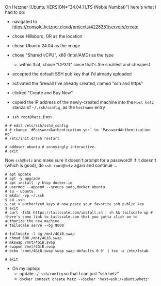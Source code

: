 On Hetzner (Ubuntu VERSION="24.04.1 LTS (Noble Numbat)") here's what I had to do:

- navigated to <https://console.hetzner.cloud/projects/4228251/servers/create>
- chose Hillsboro, OR as the location
- chose Ubuntu 24.04 as the image
- chose "Shared vCPU", x86 (Intel/AMD) as the type
  - within that, chose "CPX11" since that's the smallest and cheapest
- accepted the default SSH pub key that I'd already uploaded
- activated the firewall I've already created, named "ssh and https"
- clicked "Create and Buy Now"
- copied the IP address of the newly-created machine into the `Host hetz` stanza of `~/.ssh/config`, as the `hostname` entry

- `ssh root@hetz`, then

```shell
# # edit /etc/ssh/sshd_config
# # change `#PasswordAuthentication yes` to `PasswordAuthentication no`
# /etc/init.d/ssh restart

# adduser ubuntu # annoyingly interactive.
# exit
```

Now `ssh@hetz` and make sure it doesn't prompt for a password!!
If it doesn't (which is good), do `ssh root@hetz` again and continue ...

```shell
# apt update
# apt -y upgrade
# apt install -y htop docker.io
# usermod --append --groups sudo,docker ubuntu
# su - ubuntu
$ mkdir -vp ~/.ssh
$ cd .ssh
$ cat > authorized_keys # now paste your favorite ssh public key
$ exit
# curl -fsSL https://tailscale.com/install.sh | sh && tailscale up # there's some link to tailscale.com that you gotta click on to authorize the new machine
# tailscale serve --bg 9000

# fallocate -l 4g /mnt/4GiB.swap
# chmod 600 /mnt/4GiB.swap
# mkswap /mnt/4GiB.swap
# swapon /mnt/4GiB.swap
# echo '/mnt/4GiB.swap swap swap defaults 0 0' | tee -a /etc/fstab

# exit
```

- On my laptop:
  - update `~/.ssh/config` so that I can just "ssh hetz"
  - `docker context create hetz --docker "host=ssh://ubuntu@hetz"`
